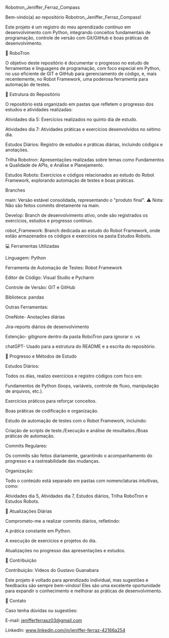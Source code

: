 ﻿Robotron_Jeniffer_Ferraz_Compass

Bem-vindo(a) ao repositório Robotron_Jeniffer_Ferraz_Compass!

Este projeto é um registro do meu aprendizado contínuo em desenvolvimento com Python, integrando conceitos fundamentais de programação, controle de versão com Git/GitHub e boas práticas de desenvolvimento.

🤖 RoboTron

O objetivo deste repositório é documentar o progresso no estudo de ferramentas e linguagens de programação, com foco especial em Python, no uso eficiente de GIT e GitHub para gerenciamento de código, e, mais recentemente, no Robot Framework, uma poderosa ferramenta para automação de testes.

📂 Estrutura do Repositório

O repositório está organizado em pastas que refletem o progresso dos estudos e atividades realizadas:

Atividades dia 5: Exercícios realizados no quinto dia de estudo.

Atividades dia 7: Atividades práticas e exercícios desenvolvidos no sétimo dia.

Estudos Diários: Registro de estudos e práticas diárias, incluindo códigos e anotações.

Trilha Robotron: Apresentações realizadas sobre temas como Fundamentos e Qualidade de APIs, e Análise e Planejamento.

Estudos Robots: Exercícios e códigos relacionados ao estudo do Robot Framework, explorando automação de testes e boas práticas.

Branches

main: Versão estável consolidada, representando o "produto final". ⚠ Nota: Não são feitos commits diretamente na main.

Develop: Branch de desenvolvimento ativo, onde são registrados os exercícios, estudos e progresso contínuo.

robot_Framework: Branch dedicada ao estudo do Robot Framework, onde estão armazenados os códigos e exercícios na pasta Estudos Robots.

💻 Ferramentas Utilizadas

Linguagem: Python

Ferramenta de Automação de Testes: Robot Framework

Editor de Código: Visual Studio e Pycharm

Controle de Versão: GIT e GitHub

Biblioteca: pandas 

Outras Ferramentas:

   OneNote- Anotações diárias

   Jira-reports diários de desenvolvimento
       
   Estenção- gitignore dentro da pasta RoboTron para ignorar o .vs

   chatGPT- Usado para a estrutura do README e a escrita do repositório.

🚀 Progresso e Métodos de Estudo

Estudos Diários:

Todos os dias, realizo exercícios e registro códigos com foco em:

Fundamentos de Python (loops, variáveis, controle de fluxo, manipulação de arquivos, etc.).

Exercícios práticos para reforçar conceitos.

Boas práticas de codificação e organização.

Estudo de automação de testes com o Robot Framework, incluindo:

Criação de scripts de teste./Execução e análise de resultados./Boas práticas de automação.

Commits Regulares:

Os commits são feitos diariamente, garantindo o acompanhamento do progresso e a rastreabilidade das mudanças.

Organização:

Todo o conteúdo está separado em pastas com nomenclaturas intuitivas, como:

Atividades dia 5, Atividades dia 7, Estudos diários, Trilha RoboTron e Estudos Robots.


🚀 Atualizações Diárias

Comprometo-me a realizar commits diários, refletindo:

A prática constante em Python.

A execução de exercícios e projetos do dia.

Atualizações no progresso das apresentações e estudos.

🤝 Contribuição

Contribuição: Vídeos do Gustavo Guanabara

Este projeto é voltado para aprendizado individual, mas sugestões e feedbacks são sempre bem-vindos! Eles são uma excelente oportunidade para expandir o conhecimento e melhorar as práticas de desenvolvimento.

📧 Contato

Caso tenha dúvidas ou sugestões:

E-mail: jenifferferrasz03@gmail.com

LinkedIn: www.linkedin.com/in/jeniffer-ferraz-42166a254